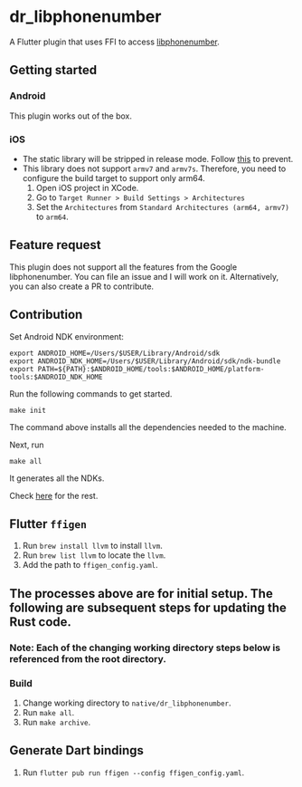 # dr_libphonenumber

A Flutter plugin that uses FFI to access [libphonenumber](https://github.com/rustonaut/rust-phonenumber).

## Getting started

### Android
This plugin works out of the box.

### iOS
- The static library will be stripped in release mode. Follow [this](https://flutter.dev/docs/development/platform-integration/c-interop#ios-symbols-stripped)
to prevent.
- This library does not support `armv7` and `armv7s`. Therefore, you need to configure the build target to support only arm64.
  1. Open iOS project in XCode.
  2. Go to `Target Runner > Build Settings > Architectures`
  3. Set the `Architectures` from `Standard Architectures (arm64, armv7)` to `arm64`.

## Feature request
This plugin does not support all the features from the Google libphonenumber. You can file an issue and I will work on 
it. Alternatively, you can also create a PR to contribute.

## Contribution

Set Android NDK environment:

```shell
export ANDROID_HOME=/Users/$USER/Library/Android/sdk
export ANDROID_NDK_HOME=/Users/$USER/Library/Android/sdk/ndk-bundle
export PATH=${PATH}:$ANDROID_HOME/tools:$ANDROID_HOME/platform-tools:$ANDROID_NDK_HOME
```

Run the following commands to get started.

```shell
make init
```

The command above installs all the dependencies needed to the machine.

Next, run

```shell
make all
```

It generates all the NDKs.

Check [here](https://github.com/TabooSun/flutter-rust-ffi) for the rest.

## Flutter `ffigen`
1. Run `brew install llvm` to install `llvm`.
2. Run `brew list llvm` to locate the `llvm`.
3. Add the path to `ffigen_config.yaml`.

## The processes above are for initial setup. The following are subsequent steps for updating the Rust code.

### Note: Each of the changing working directory steps below is referenced from the root directory. 

### Build
1. Change working directory to `native/dr_libphonenumber`.
2. Run `make all`.
3. Run `make archive`.

## Generate Dart bindings
1. Run `flutter pub run ffigen --config ffigen_config.yaml`.
